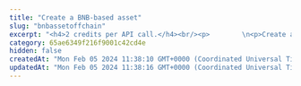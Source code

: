 ```yaml
---
title: "Create a BNB-based asset"
slug: "bnbassetoffchain"
excerpt: "<h4>2 credits per API call.</h4><br/><p>        \n<p>Create a BNB-based asset in a virtual account. The asset must first be <a href=\"https://docs.bnbchain.org/docs/beaconchain/learn/BEP8\" target=\"_blank\">created and configured on BNB Beacon Chain blockhain</a>.</p>\n<p>This API call will create an internal virtual currency. You can create virtual accounts with off-chain support.</p>"
category: 65ae6349f216f9001c42cd4e
hidden: false
createdAt: "Mon Feb 05 2024 11:38:10 GMT+0000 (Coordinated Universal Time)"
updatedAt: "Mon Feb 05 2024 11:38:16 GMT+0000 (Coordinated Universal Time)"
---
```

